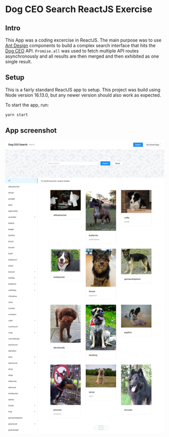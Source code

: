 # Dog CEO Search ReactJS Exercise

## Intro

This App was a coding excercise in ReactJS. The main purpose was to use [Ant Design](https://ant.design/) components to build a complex search interface that hits the [Dog CEO](https://dog.ceo/) API. `Promise.all` was used to fetch multiple API routes asynchronously and all results are then merged and then exhibited as one single result.

## Setup

This is a fairly standard ReactJS app to setup. This project was build using Node version 16.13.0, but any newer version should also work as expected.

To start the app, run:

```bash
yarn start
```

## App screenshot

![alt text](./src/images/screenshot.jpeg)
